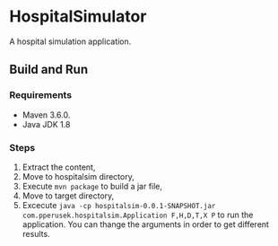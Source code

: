 # HospitalSimulator

A hospital simulation application.

## Build and Run

### Requirements

- Maven 3.6.0.
- Java JDK 1.8

### Steps

1. Extract the content,
2. Move to hospitalsim directory,
3. Execute `mvn package` to build a jar file,
4. Move to target directory,
5. Excecute `java -cp hospitalsim-0.0.1-SNAPSHOT.jar com.pperusek.hospitalsim.Application F,H,D,T,X P` to run the application. You can thange the arguments in order to get different results.